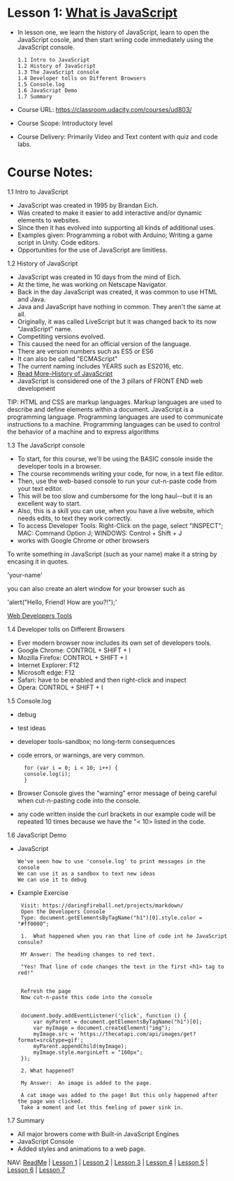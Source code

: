 # Lesson 1: [What is JavaScript](https://github.com/EO4wellness/leary-leerie/blob/master/JavaScript/Lesson1.md)
* In lesson one, we learn the history of JavaScript, learn to open the JavaScript cosole, and then start wriing code immediately using the JavaScript console. 

      1.1 Intro to JavaScript
      1.2 History of JavaScript 
      1.3 The JavaScript console
      1.4 Developer tolls on Different Browsers
      1.5 Console.log 
      1.6 JavaScript Demo
      1.7 Summary 
      
* Course URL: https://classroom.udacity.com/courses/ud803/
* Course Scope: Introductory level
* Course Delivery: Primarily Video and Text content with quiz and code labs. 

# Course Notes: 
1.1 Intro to JavaScript
* JavaScript was created in 1995 by Brandan Eich.
* Was created to make it easier to add interactive and/or dynamic elements to websites. 
* Since then it has evolved into supporting all kinds of additional uses. 
* Examples given: Programming a robot with Arduino; Writing a game script in Unity. Code editors. 
* Opportunities for the use of JavaScript are limitless. 


1.2 History of JavaScript 
* JavaScript was created in 10 days from the mind of Eich. 
* At the time, he was working on Netscape Navigator. 
* Back in the day JavaScript was created, it was common to use HTML and Java.  
* Java and JavaScript have nothing in common.  They aren't the same at all. 
* Originally, it was called LiveScript but it was changed back to its now "JavaScript" name.
* Competiting versions evolved. 
* This caused the need for an official version of the language. 
* There are version numbers such as ES5 or ES6
* It can also be called "ECMAScript" 
* The current naming includes YEARS such as ES2016, etc. 
* [Read More-History of JavaScript](https://en.wikipedia.org/wiki/JavaScript#History)
* JavaScript is considered one of the 3 pillars of FRONT END web development 

TIP: HTML and CSS are markup languages. Markup languages are used to describe and define elements within a document. JavaScript is a programming language. Programming languages are used to communicate instructions to a machine. Programming languages can be used to control the behavior of a machine and to express algorithms

1.3 The JavaScript console
* To start, for this course, we'll be using the BASIC console inside the developer tools in a browser. 
* The course recommends writing your code, for now, in a text file editor.
* Then, use the web-based console to run your cut-n-paste code from your text editor. 
* This will be too slow and cumbersome for the long haul--but it is an excellent way to start. 
* Also, this is a skill you can use, when you have a live website, which needs edits, to text they work correctly. 
* To access Developer Tools: Right-Click on the page, select "INSPECT"; MAC: Command Option J; WINDOWS: Control + Shift + J 
* works with Google Chrome or other browsers 

To write something in JavaScript (such as your name) make it a string by encasing it in quotes. 

'your-name' 

you can also create an alert window for your browser such as 

'alert("Hello, Friend!  How are you?!");'

[Web Developers Tools](https://developers.google.com/web/tools/chrome-devtools/shortcuts)

1.4 Developer tolls on Different Browsers
* Ever modern browser now includes its own set of developers tools. 
* Google Chrome: CONTROL + SHIFT + I 
* Mozilla Firefox: CONTROL + SHIFT + I 
* Internet Explorer:  F12
* Microsoft edge:  F12
* Safari: have to be enabled and then right-click and inspect 
* Opera: CONTROL + SHIFT + I 

1.5 Console.log 
* debug
* test ideas 
* developer tools-sandbox; no long-term consequences 
* code errors, or warnings, are very common. 

        for (var i = 0; i < 10; i++) {
        console.log(i);
        }
        
 * Browser Console gives the "warning" error message of being careful when cut-n-pasting code into the console. 
 * any code written inside the curl brackets in our example code will be repeated 10 times because we have the "< 10> listed in the code. 

1.6 JavaScript Demo
* JavaScript 

      We've seen how to use 'console.log' to print messages in the console 
      We can use it as a sandbox to text new ideas
      We can use it to debug 
      
 * Example Exercise 
 
        Visit: https://daringfireball.net/projects/markdown/ 
        Open the Developers Console 
        Type: document.getElementsByTagName("h1")[0].style.color = "#ff0000"; 
        
        1.  What happened when you ran that line of code int he JavaScript consule?
        
        MY Answer: The heading changes to red text. 
        
        "Yes! That line of code changes the text in the first <h1> tag to red!" 
        
        
        Refresh the page 
        Now cut-n-paste this code into the console 
        
        
        document.body.addEventListener('click', function () {
            var myParent = document.getElementsByTagName("h1")[0]; 
            var myImage = document.createElement("img");
            myImage.src = 'https://thecatapi.com/api/images/get?format=src&type=gif';
            myParent.appendChild(myImage);
            myImage.style.marginLeft = "160px";
        });
        
        2. What happened?  
        
        My Answer:  An image is added to the page. 
        
        A cat image was added to the page! But this only happened after the page was clicked. 
        Take a moment and let this feeling of power sink in.      
      
1.7 Summary 
* All major browers come with Built-in JavaScript Engines 
* JavaScript Console
* Added styles and animations to a web page. 

NAV: [ReadMe](https://github.com/EO4wellness/leary-leerie/tree/master/Intro-to-JavaScript) | [Lesson 1](https://github.com/EO4wellness/leary-leerie/blob/master/Intro-to-JavaScript/Lesson1.md) | [Lesson 2](https://github.com/EO4wellness/leary-leerie/blob/master/Intro-to-JavaScript/Lesson2.md) | [Lesson 3](https://github.com/EO4wellness/leary-leerie/blob/master/Intro-to-JavaScript/Lesson3.md) | [Lesson 4](https://github.com/EO4wellness/leary-leerie/blob/master/Intro-to-JavaScript/Lesson4.md) | [Lesson 5](https://github.com/EO4wellness/leary-leerie/blob/master/Intro-to-JavaScript/Lesson5.md) | [Lesson 6](https://github.com/EO4wellness/leary-leerie/blob/master/Intro-to-JavaScript/Lesson6.md) | [Lesson 7](https://github.com/EO4wellness/leary-leerie/blob/master/Intro-to-JavaScript/Lesson7.md)
